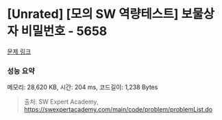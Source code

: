 # [Unrated] [모의 SW 역량테스트] 보물상자 비밀번호 - 5658 

[문제 링크](https://swexpertacademy.com/main/code/problem/problemDetail.do?contestProbId=AWXRUN9KfZ8DFAUo) 

### 성능 요약

메모리: 28,620 KB, 시간: 204 ms, 코드길이: 1,238 Bytes



> 출처: SW Expert Academy, https://swexpertacademy.com/main/code/problem/problemList.do